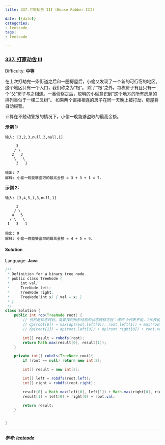 ```yaml
---
title: 337.打家劫舍 III (House Robber III)

date: {{date}}
categories:
- leetcode
tags:
- leetcode

---
```

### [337\. 打家劫舍 III](https://leetcode-cn.com/problems/house-robber-iii/)

Difficulty: **中等**


在上次打劫完一条街道之后和一圈房屋后，小偷又发现了一个新的可行窃的地区。这个地区只有一个入口，我们称之为“根”。 除了“根”之外，每栋房子有且只有一个“父“房子与之相连。一番侦察之后，聪明的小偷意识到“这个地方的所有房屋的排列类似于一棵二叉树”。 如果两个直接相连的房子在同一天晚上被打劫，房屋将自动报警。

计算在不触动警报的情况下，小偷一晚能够盗取的最高金额。

**示例 1:**

```
输入: [3,2,3,null,3,null,1]

     3
    / \
   2   3
    \   \
     3   1

输出: 7
解释: 小偷一晚能够盗取的最高金额 = 3 + 3 + 1 = 7.
```

**示例 2:**

```
输入: [3,4,5,1,3,null,1]

     3
    / \
   4   5
  / \   \
 1   3   1

输出: 9
解释: 小偷一晚能够盗取的最高金额 = 4 + 5 = 9.
```


#### Solution

Language: **Java**

```java
​/**
 * Definition for a binary tree node.
 * public class TreeNode {
 *     int val;
 *     TreeNode left;
 *     TreeNode right;
 *     TreeNode(int x) { val = x; }
 * }
 */
class Solution {
    public int rob(TreeNode root) {
        // 依然是动态规划，需要找到树形结构的状态转移方程：递归 0代表不偷，1代表偷
        // dp(root[0]) = max(dp(root.left[0]), root.left[1]) + max(root.right[0], root.right[1]);
        // dp(root[1]) = dp(root.left[0]) + dp(root.right[0]) + root.val;

        int[] result = robdfs(root);
        return Math.max(result[0], result[1]);
    }

    private int[] robdfs(TreeNode root){
        if (root == null) return new int[2];

        int[] result = new int[2];

        int[] left = robdfs(root.left);
        int[] right = robdfs(root.right);

        result[0] = Math.max(left[0], left[1]) + Math.max(right[0], right[1]);
        result[1] = left[0] + right[0] + root.val;

        return result;
    }


}
```

---
***参考:
[leetcode](https://leetcode-cn.com/problems/house-robber-iii/submissions/)***
